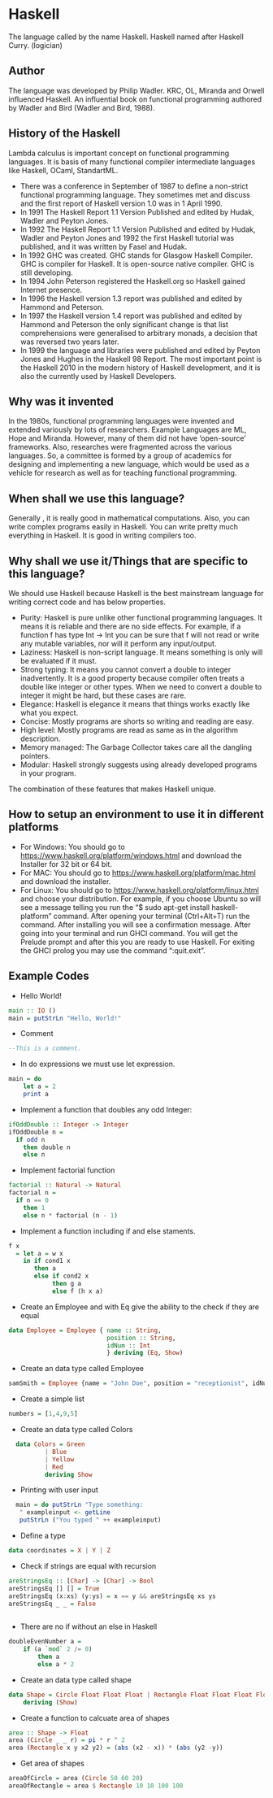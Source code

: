 # Haskell
The language called by the name Haskell. Haskell named after Haskell Curry. (logician)	
## Author
The language was developed by Philip Wadler.  KRC, OL, Miranda and Orwell influenced Haskell.  An influential book on functional programming authored by Wadler and Bird (Wadler and Bird, 1988). 
## History of the Haskell
Lambda calculus is important concept on functional programming languages. It is basis of many functional compiler intermediate languages like Haskell, OCaml, StandartML. 
- There was a conference in September of 1987 to define a non-strict functional programming language. They sometimes met and discuss and the first report of Haskell version 1.0 was in 1 April 1990. 
- In 1991 The Haskell Report 1.1 Version Published and edited by Hudak, Wadler and Peyton Jones.
- In 1992 The Haskell Report 1.1 Version Published and edited by Hudak, Wadler and Peyton Jones and 1992 the first Haskell tutorial was published, and it was written by Fasel and Hudak. 
- In 1992 GHC was created. GHC stands for Glasgow Haskell Compiler. GHC is compiler for Haskell. It is open-source native compiler. GHC is still developing.
- In 1994 John Peterson registered the Haskell.org so Haskell gained Internet presence.
- In 1996 the Haskell version 1.3 report was published and edited by Hammond and Peterson.
- In 1997 the Haskell version 1.4 report was published and edited by Hammond and Peterson the only significant change is that list comprehensions were generalised to arbitrary monads, a decision that was reversed two years later.
- In 1999 the language and libraries were published and edited by Peyton Jones and Hughes in the Haskell 98 Report.
The most important point is the Haskell 2010 in the modern history of Haskell development, and it is also the currently used by Haskell Developers. 

## Why was it invented
In the 1980s, functional programming languages were invented and extended variously by lots of researchers. Example Languages are ML, Hope and Miranda. However, many of them did not have ‘open-source’ frameworks. Also, researches were fragmented across the various languages. So, a committee is formed by a group of academics for designing and implementing a new language, which would be used as a vehicle for research as well as for teaching functional programming.
## When shall we use this language?
Generally , it is really good in mathematical computations. Also, you can write complex programs easily in Haskell. You can write pretty much everything in Haskell. It is good in writing compilers too.
## Why shall we use it/Things that are specific to this language?
We should use Haskell because Haskell is the best mainstream language for writing correct code and has below properties.
- Purity:
Haskell is pure unlike other functional programming languages. It means it is reliable and there are no side effects. For example, if a function f has type Int -> Int you can be sure that f will not read or write any mutable variables, nor will it perform any input/output.
- Laziness:
Haskell is non-script language. It means something is only will be evaluated if it must.
- Strong typing:
It means you cannot convert a double to integer inadvertently. It is a good property because compiler often treats a double like integer or other types. When we need to convert a double to integer it might be hard, but these cases are rare.
- Elegance:
Haskell is elegance it means that things works exactly like what you expect.
- Concise:
Mostly programs are shorts so writing and reading are easy.
- High level:
Mostly programs are read as same as in the algorithm description. 
- Memory managed:
The Garbage Collector takes care all the dangling pointers.
- Modular:
Haskell strongly suggests using already developed programs in your program.

The combination of these features that makes Haskell unique.

## How to setup an environment to use it in different platforms
- For Windows:
You should go to https://www.haskell.org/platform/windows.html and download the Installer for 32 bit or 64 bit.
- For MAC:
You should go to https://www.haskell.org/platform/mac.html and download the installer.
- For Linux:
You should go to https://www.haskell.org/platform/linux.html and choose your distribution. For example, if you choose Ubuntu so will see a message telling you run the “$ sudo apt-get install haskell-platform” command. After opening your terminal (Ctrl+Alt+T) run the command. After installing you will see a confirmation message. After going into your terminal and run GHCI command. You will get the Prelude prompt and after this you are ready to use Haskell. For exiting the GHCI prolog you may use the command “:quit.exit”.

## Example Codes
- Hello World!
```haskell
main :: IO ()
main = putStrLn "Hello, World!"
```
- Comment
```haskell
--This is a comment.
```

- In do expressions we must use let expression.
```haskell
main = do
    let a = 2
    print a
```

- Implement a function that doubles any odd Integer:
```haskell
ifOddDouble :: Integer -> Integer
ifOddDouble n =
  if odd n
    then double n
    else n
```
- Implement factorial function
```haskell
factorial :: Natural -> Natural
factorial n =
  if n == 0
    then 1
    else n * factorial (n - 1)
```
- Implement a function including if and else staments.
```haskell
f x
  = let a = w x
    in if cond1 x
       then a
       else if cond2 x
            then g a
            else f (h x a)
```
- Create an Employee and with Eq give the ability to the check if they are equal
```haskell
data Employee = Employee { name :: String,	
						   position :: String,
						   idNum :: Int 
						   } deriving (Eq, Show)
```
- Create an data type called Employee
```haskell
samSmith = Employee {name = "John Doe", position = "receptionist", idNum = 01}
```
- Create a simple list
```haskell
numbers = [1,4,9,5]
```
- Create an data type called Colors
```haskell
  data Colors = Green
	      | Blue
	      | Yellow
	      | Red
          deriving Show
 ```
- Printing with user input
```haskell
  main = do putStrLn "Type something: 
   " exampleinput <- getLine 
   putStrLn ("You typed " ++ exampleinput)
```
- Define a type
```haskell
data coordinates = X | Y | Z
```

- Check if strings are equal with recursion
```haskell
areStringsEq :: [Char] -> [Char] -> Bool
areStringsEq [] [] = True
areStringsEq (x:xs) (y:ys) = x == y && areStringsEq xs ys
areStringsEq _ _ = False
 
```
- There are no if without an else in Haskell
```haskell
doubleEvenNumber a = 
	if (a `mod` 2 /= 0)
		then a
		else a * 2
```
- Create an data type called shape
```haskell
data Shape = Circle Float Float Float | Rectangle Float Float Float Float
	deriving (Show)
```
- Create a function to calcuate area of shapes
```haskell
area :: Shape -> Float
area (Circle _ _ r) = pi * r ^ 2
area (Rectangle x y x2 y2) = (abs (x2 - x)) * (abs (y2 -y))
```
- Get area of shapes
```haskell
areaOfCircle = area (Circle 50 60 20)
areaOfRectangle = area $ Rectangle 10 10 100 100
```


